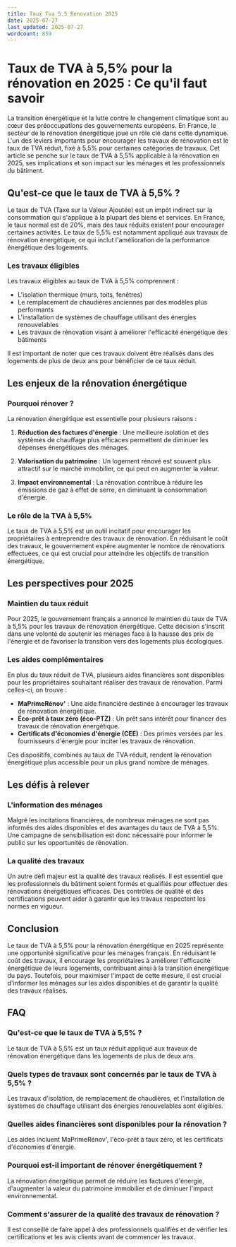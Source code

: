 ```yaml
---
title: Taux Tva 5.5 Renovation 2025
date: 2025-07-27
last_updated: 2025-07-27
wordcount: 859
---
```


# Taux de TVA à 5,5% pour la rénovation en 2025 : Ce qu'il faut savoir

La transition énergétique et la lutte contre le changement climatique sont au cœur des préoccupations des gouvernements européens. En France, le secteur de la rénovation énergétique joue un rôle clé dans cette dynamique. L'un des leviers importants pour encourager les travaux de rénovation est le taux de TVA réduit, fixé à 5,5% pour certaines catégories de travaux. Cet article se penche sur le taux de TVA à 5,5% applicable à la rénovation en 2025, ses implications et son impact sur les ménages et les professionnels du bâtiment.

## Qu'est-ce que le taux de TVA à 5,5% ?

Le taux de TVA (Taxe sur la Valeur Ajoutée) est un impôt indirect sur la consommation qui s'applique à la plupart des biens et services. En France, le taux normal est de 20%, mais des taux réduits existent pour encourager certaines activités. Le taux de 5,5% est notamment appliqué aux travaux de rénovation énergétique, ce qui inclut l'amélioration de la performance énergétique des logements.

### Les travaux éligibles

Les travaux éligibles au taux de TVA à 5,5% comprennent :

- L'isolation thermique (murs, toits, fenêtres)
- Le remplacement de chaudières anciennes par des modèles plus performants
- L'installation de systèmes de chauffage utilisant des énergies renouvelables
- Les travaux de rénovation visant à améliorer l'efficacité énergétique des bâtiments

Il est important de noter que ces travaux doivent être réalisés dans des logements de plus de deux ans pour bénéficier de ce taux réduit.

## Les enjeux de la rénovation énergétique

### Pourquoi rénover ?

La rénovation énergétique est essentielle pour plusieurs raisons :

1. **Réduction des factures d'énergie** : Une meilleure isolation et des systèmes de chauffage plus efficaces permettent de diminuer les dépenses énergétiques des ménages.
  
2. **Valorisation du patrimoine** : Un logement rénové est souvent plus attractif sur le marché immobilier, ce qui peut en augmenter la valeur.

3. **Impact environnemental** : La rénovation contribue à réduire les émissions de gaz à effet de serre, en diminuant la consommation d'énergie.

### Le rôle de la TVA à 5,5%

Le taux de TVA à 5,5% est un outil incitatif pour encourager les propriétaires à entreprendre des travaux de rénovation. En réduisant le coût des travaux, le gouvernement espère augmenter le nombre de rénovations effectuées, ce qui est crucial pour atteindre les objectifs de transition énergétique.

## Les perspectives pour 2025

### Maintien du taux réduit

Pour 2025, le gouvernement français a annoncé le maintien du taux de TVA à 5,5% pour les travaux de rénovation énergétique. Cette décision s'inscrit dans une volonté de soutenir les ménages face à la hausse des prix de l'énergie et de favoriser la transition vers des logements plus écologiques.

### Les aides complémentaires

En plus du taux réduit de TVA, plusieurs aides financières sont disponibles pour les propriétaires souhaitant réaliser des travaux de rénovation. Parmi celles-ci, on trouve :

- **MaPrimeRénov'** : Une aide financière destinée à encourager les travaux de rénovation énergétique.
- **Éco-prêt à taux zéro (éco-PTZ)** : Un prêt sans intérêt pour financer des travaux de rénovation énergétique.
- **Certificats d'économies d'énergie (CEE)** : Des primes versées par les fournisseurs d'énergie pour inciter les travaux de rénovation.

Ces dispositifs, combinés au taux de TVA réduit, rendent la rénovation énergétique plus accessible pour un plus grand nombre de ménages.

## Les défis à relever

### L'information des ménages

Malgré les incitations financières, de nombreux ménages ne sont pas informés des aides disponibles et des avantages du taux de TVA à 5,5%. Une campagne de sensibilisation est donc nécessaire pour informer le public sur les opportunités de rénovation.

### La qualité des travaux

Un autre défi majeur est la qualité des travaux réalisés. Il est essentiel que les professionnels du bâtiment soient formés et qualifiés pour effectuer des rénovations énergétiques efficaces. Des contrôles de qualité et des certifications peuvent aider à garantir que les travaux respectent les normes en vigueur.

## Conclusion

Le taux de TVA à 5,5% pour la rénovation énergétique en 2025 représente une opportunité significative pour les ménages français. En réduisant le coût des travaux, il encourage les propriétaires à améliorer l'efficacité énergétique de leurs logements, contribuant ainsi à la transition énergétique du pays. Toutefois, pour maximiser l'impact de cette mesure, il est crucial d'informer les ménages sur les aides disponibles et de garantir la qualité des travaux réalisés.

## FAQ

### Qu'est-ce que le taux de TVA à 5,5% ?

Le taux de TVA à 5,5% est un taux réduit appliqué aux travaux de rénovation énergétique dans les logements de plus de deux ans.

### Quels types de travaux sont concernés par le taux de TVA à 5,5% ?

Les travaux d'isolation, de remplacement de chaudières, et l'installation de systèmes de chauffage utilisant des énergies renouvelables sont éligibles.

### Quelles aides financières sont disponibles pour la rénovation ?

Les aides incluent MaPrimeRénov', l'éco-prêt à taux zéro, et les certificats d'économies d'énergie.

### Pourquoi est-il important de rénover énergétiquement ?

La rénovation énergétique permet de réduire les factures d'énergie, d'augmenter la valeur du patrimoine immobilier et de diminuer l'impact environnemental.

### Comment s'assurer de la qualité des travaux de rénovation ?

Il est conseillé de faire appel à des professionnels qualifiés et de vérifier les certifications et les avis clients avant de commencer les travaux.
